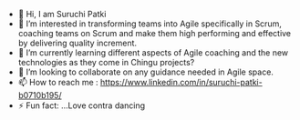 - 👋 Hi, I am Suruchi Patki
- 👀 I’m interested in transforming teams into Agile specifically in Scrum, coaching teams on Scrum and make them high performing and effective by delivering quality increment.
- 🌱 I’m currently learning different aspects of Agile coaching and the new technologies as they come in Chingu projects?
- 💞️ I’m looking to collaborate on any guidance needed in Agile space.
- 📫 How to reach me : https://www.linkedin.com/in/suruchi-patki-b0710b195/
- ⚡ Fun fact: ...Love contra dancing

<!---
Supatki/Supatki is a ✨ special ✨ repository because its `README.md` (this file) appears on your GitHub profile.
You can click the Preview link to take a look at your changes.
--->
